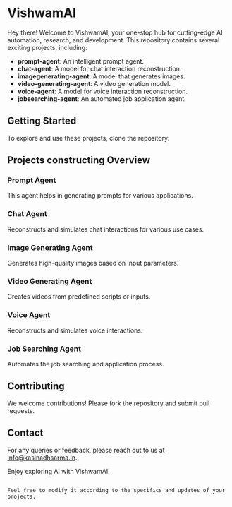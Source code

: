# VishwamAI

Hey there! Welcome to VishwamAI, your one-stop hub for cutting-edge AI automation, research, and development. This repository contains several exciting projects, including:

- **prompt-agent**: An intelligent prompt agent.
- **chat-agent**: A model for chat interaction reconstruction.
- **imagegenerating-agent**: A model that generates images.
- **video-generating-agent**: A video generation model.
- **voice-agent**: A model for voice interaction reconstruction.
- **jobsearching-agent**: An automated job application agent.

## Getting Started

To explore and use these projects, clone the repository:

## Projects constructing Overview

### Prompt Agent
This agent helps in generating prompts for various applications.

### Chat Agent
Reconstructs and simulates chat interactions for various use cases.

### Image Generating Agent
Generates high-quality images based on input parameters.

### Video Generating Agent
Creates videos from predefined scripts or inputs.

### Voice Agent
Reconstructs and simulates voice interactions.

### Job Searching Agent
Automates the job searching and application process.

## Contributing

We welcome contributions! Please fork the repository and submit pull requests.


## Contact

For any queries or feedback, please reach out to us at [info@kasinadhsarma.in](mailto:info@kasinadhsarma.in).

Enjoy exploring AI with VishwamAI!
```

Feel free to modify it according to the specifics and updates of your projects.
